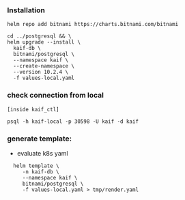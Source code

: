 ### Installation

```
helm repo add bitnami https://charts.bitnami.com/bitnami

cd ../postgresql && \
helm upgrade --install \
  kaif-db \
  bitnami/postgresql \
  --namespace kaif \
  --create-namespace \
  --version 10.2.4 \
  -f values-local.yaml 
```

### check connection from local

```
[inside kaif_ctl]

psql -h kaif-local -p 30598 -U kaif -d kaif
```

### generate template:

* evaluate k8s yaml

```
  helm template \
     -n kaif-db \
     --namespace kaif \
     bitnami/postgresql \
     -f values-local.yaml > tmp/render.yaml
```
